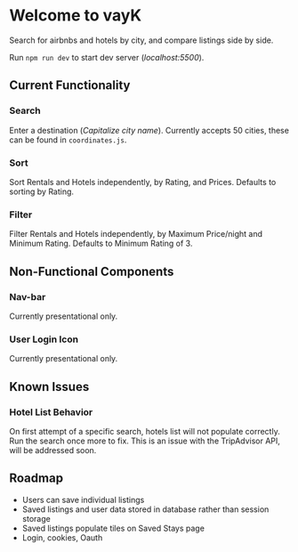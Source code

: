 # Welcome to vayK
Search for airbnbs and hotels by city, and compare listings side by side.

Run `npm run dev` to start dev server (_localhost:5500_).

## Current Functionality

### Search
Enter a destination (_Capitalize city name_). Currently accepts 50 cities, these can be found in `coordinates.js`.

### Sort
Sort Rentals and Hotels independently, by Rating, and Prices. Defaults to sorting by Rating.

### Filter
Filter Rentals and Hotels independently, by Maximum Price/night and Minimum Rating. Defaults to Minimum Rating of 3.

## Non-Functional Components

### Nav-bar
Currently presentational only.

### User Login Icon
Currently presentational only.

## Known Issues

### Hotel List Behavior
On first attempt of a specific search, hotels list will not populate correctly. Run the search once more to fix. This is an issue with the TripAdvisor API, will be addressed soon.

## Roadmap

- Users can save individual listings
- Saved listings and user data stored in database rather than session storage
- Saved listings populate tiles on Saved Stays page
- Login, cookies, Oauth
